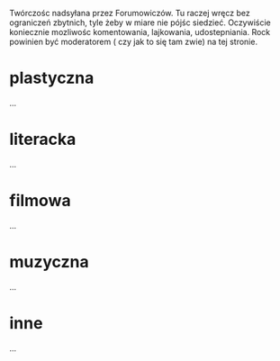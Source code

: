---
---


  <div class="w3-row w3-padding-64">
    <div class="w3-twothird w3-container">
      <p>Twórczośc nadsyłana przez Forumowiczów. Tu raczej wręcz bez ograniczeń zbytnich, tyle żeby w miare nie pójśc siedzieć. Oczywiście koniecznie mozliwośc komentowania, lajkowania, udostepniania. Rock powinien być moderatorem ( czy jak to się tam zwie) na tej stronie.</p>
    </div>
  </div>

  <div class="w3-row">
    <div class="w3-twothird w3-container">
      <h1 class="w3-text-teal">plastyczna</h1>
      <p>...</p>
    </div>
  </div>

   <div class="w3-row">
    <div class="w3-twothird w3-container">
      <h1 class="w3-text-teal">literacka</h1>
      <p>...</p>
    </div>
  </div>

   <div class="w3-row">
    <div class="w3-twothird w3-container">
      <h1 class="w3-text-teal">filmowa</h1>
      <p>...</p>
    </div>
  </div>

   <div class="w3-row">
    <div class="w3-twothird w3-container">
      <h1 class="w3-text-teal">muzyczna</h1>
      <p>...</p>
    </div>
  </div>


   <div class="w3-row">
    <div class="w3-twothird w3-container">
      <h1 class="w3-text-teal">inne</h1>
      <p>...</p>
    </div>
  </div>
